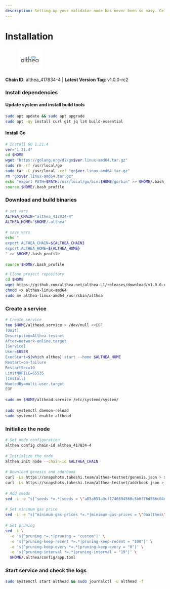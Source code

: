 ```yaml
---
description: Setting up your validator node has never been so easy. Get your validator running in minutes by following step by step instructions.
---
```


# Installation

<figure><img src="https://github.com/takeshi-val/Logo/raw/main/althea.png" alt=""><figcaption></figcaption></figure>

**Chain ID**: althea_417834-4 | **Latest Version Tag**: v1.0.0-rc2 


### Install dependencies

#### Update system and install build tools

```bash
sudo apt update && sudo apt upgrade
sudo apt -qy install curl git jq lz4 build-essential
```

#### Install Go

```bash
# Install GO 1.21.4
ver="1.21.4"
cd $HOME
wget "https://golang.org/dl/go$ver.linux-amd64.tar.gz"
sudo rm -rf /usr/local/go
sudo tar -C /usr/local -xzf "go$ver.linux-amd64.tar.gz"
rm "go$ver.linux-amd64.tar.gz"
echo "export PATH=$PATH:/usr/local/go/bin:$HOME/go/bin" >> $HOME/.bash_profile
source $HOME/.bash_profile
```

### Download and build binaries

```bash
# set vars
ALTHEA_CHAIN="althea_417834-4"
ALTHEA_HOME="$HOME/.althea"

# save vars
echo "
export ALTHEA_CHAIN=${ALTHEA_CHAIN}
export ALTHEA_HOME=${ALTHEA_HOME}
" >> $HOME/.bash_profile

source $HOME/.bash_profile
```

```bash
# Clone project repository
cd $HOME
wget https://github.com/althea-net/althea-L1/releases/download/v1.0.0-rc2/althea-linux-amd64
chmod +x althea-linux-amd64
sudo mv althea-linux-amd64 /usr/sbin/althea

```

### Create a service

```bash
# Create service
tee $HOME/althead.service > /dev/null <<EOF
[Unit]
Description=Althea-testnet
After=network-online.target
[Service]
User=$USER
ExecStart=$(which althea) start --home $ALTHEA_HOME
Restart=on-failure
RestartSec=10
LimitNOFILE=65535
[Install]
WantedBy=multi-user.target
EOF

sudo mv $HOME/althead.service /etc/systemd/system/

sudo systemctl daemon-reload
sudo systemctl enable althead
```

### Initialize the node

```bash
# Set node configuration
althea config chain-id althea_417834-4

# Initialize the node
althea init node --chain-id $ALTHEA_CHAIN

# Download genesis and addrbook
curl -Ls https://snapshots.takeshi.team/althea-testnet/genesis.json > $HOME/.althea/config/genesis.json
curl -Ls https://snapshots.takeshi.team/althea-testnet/addrbook.json > $HOME/.althea/config/addrbook.json

# Add seeds
sed -i -e "s|^seeds *=.*|seeds = \"a85a651a3cf1746694560c5b6f76d566c04ca581@althea-testnet.rpc.takeshi.team:15259\"|" $HOME/.althea/config/config.toml

# Set minimum gas price
sed -i -e "s|^minimum-gas-prices *=.*|minimum-gas-prices = \"0aalthea\"|" $HOME/.althea/config/app.toml

# Set pruning
sed -i \
  -e 's|^pruning *=.*|pruning = "custom"|' \
  -e 's|^pruning-keep-recent *=.*|pruning-keep-recent = "100"|' \
  -e 's|^pruning-keep-every *=.*|pruning-keep-every = "0"|' \
  -e 's|^pruning-interval *=.*|pruning-interval = "19"|' \
  $HOME/.althea/config/app.toml

```

### Start service and check the logs

```bash
sudo systemctl start althead && sudo journalctl -u althead -f 
```
